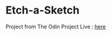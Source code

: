 # Etch-a-Sketch

Project from The Odin Project
Live : <a href="https://abdul-azim-sarkar.github.io/Etch-a-Sketch/">here </a>
